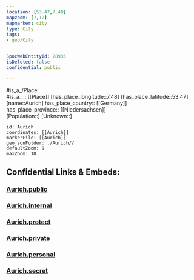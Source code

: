 ```yaml
---
location: [53.47,7.48] 
mapzoom: [7,12] 
mapmarker: city 
type: City
tags:
- geo/City


SpocWebEntityId: 28935
isDeleted: false
confidential: public

---
```

#is_a_/Place  
#is_a_ :: [[Place]] 
[has_place_longitude::7.48] 
[has_place_latitude::53.47] 
[name::Aurich] 
has_place_country:: [[Germany]]  
has_place_province:: [[Niedersachsen]]  
[Population::] 
[Unknown::] 


```leaflet
id: Aurich
coordinates: [[Aurich]] 
markerFile: [[Aurich]] 
geojsonFolder: ./Aurich//
defaultZoom: 9 
maxZoom: 18
```


## Confidential Links & Embeds: 

### [Aurich.public](/_public/\Earth\Continent\Europe\Europe~Central\Germany\Germany~West\Niedersachsen\counties~NiedersachsenAurich.public.md) 

### [Aurich.internal](/_internal/\Earth\Continent\Europe\Europe~Central\Germany\Germany~West\Niedersachsen\counties~NiedersachsenAurich.internal.md) 

### [Aurich.protect](/_protect/\Earth\Continent\Europe\Europe~Central\Germany\Germany~West\Niedersachsen\counties~NiedersachsenAurich.protect.md) 

### [Aurich.private](/_private/\Earth\Continent\Europe\Europe~Central\Germany\Germany~West\Niedersachsen\counties~NiedersachsenAurich.private.md) 

### [Aurich.personal](/_personal/\Earth\Continent\Europe\Europe~Central\Germany\Germany~West\Niedersachsen\counties~NiedersachsenAurich.personal.md) 

### [Aurich.secret](/_secret/\Earth\Continent\Europe\Europe~Central\Germany\Germany~West\Niedersachsen\counties~NiedersachsenAurich.secret.md)

